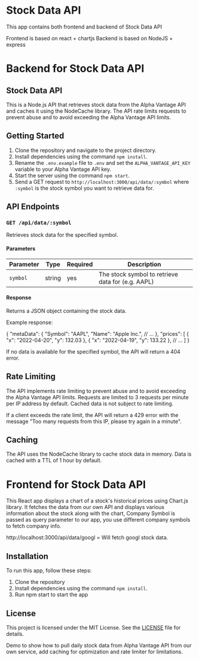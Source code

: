 # Stock Data API

This app contains both frontend and backend of Stock Data API

Frontend is based on react + chartjs 
Backend is based on NodeJS + express 


# Backend for Stock Data API

## Stock Data API

This is a Node.js API that retrieves stock data from the Alpha Vantage API and caches it using the NodeCache library. The API rate limits requests to prevent abuse and to avoid exceeding the Alpha Vantage API limits.

## Getting Started

1. Clone the repository and navigate to the project directory.
2. Install dependencies using the command `npm install`.
3. Rename the `.env.example` file to `.env` and set the `ALPHA_VANTAGE_API_KEY` variable to your Alpha Vantage API key.
4. Start the server using the command `npm start`.
5. Send a GET request to `http://localhost:3000/api/data/:symbol` where `:symbol` is the stock symbol you want to retrieve data for.

## API Endpoints

### `GET /api/data/:symbol`

Retrieves stock data for the specified symbol.

#### Parameters

| Parameter | Type   | Required | Description                                       |
| --------- | ------ | -------- | ------------------------------------------------- |
| `symbol`  | string | yes      | The stock symbol to retrieve data for (e.g. AAPL) |

#### Response

Returns a JSON object containing the stock data.

Example response:

{
    "metaData": {
        "Symbol": "AAPL",
        "Name": "Apple Inc.",
        // ...
    },
    "prices": [
        {
        "x": "2022-04-20",
        "y": 132.03
        },
        {
        "x": "2022-04-19",
        "y": 133.22
        },
        // ...
    ]
}


If no data is available for the specified symbol, the API will return a 404 error.

## Rate Limiting

The API implements rate limiting to prevent abuse and to avoid exceeding the Alpha Vantage API limits. Requests are limited to 3 requests per minute per IP address by default. Cached data is not subject to rate limiting.

If a client exceeds the rate limit, the API will return a 429 error with the message "Too many requests from this IP, please try again in a minute".

## Caching

The API uses the NodeCache library to cache stock data in memory. Data is cached with a TTL of 1 hour by default.


# Frontend for Stock Data API

This React app displays a chart of a stock's historical prices using Chart.js library. It fetches the data from our own API and displays various information about the stock along with the chart, Company Symbol is passed as query parameter to our app, you use different company symbols to fetch company info.

http://localhost:3000/api/data/googl = Will fetch googl stock data.


## Installation

To run this app, follow these steps:

1. Clone the repository
2. Install dependencies using the command `npm install`.
3. Run npm start to start the app

## License

This project is licensed under the MIT License. See the [LICENSE](LICENSE) file for details.


Demo to show how to pull daily stock data from Alpha Vantage API from our own service, add caching for optimization and rate limiter for limitations.
